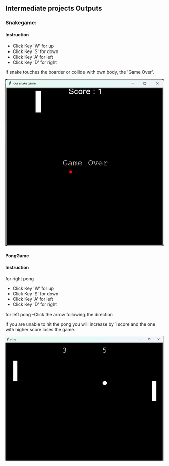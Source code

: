 ## Intermediate projects Outputs

### Snakegame:
#### Instruction
- Click Key 'W' for up
- Click Key 'S' for down
- Click Key 'A' for left
- Click Key 'D' for right

If snake touches the boarder or collide with own body, the 'Game Over'.

![Output](Snakegame.png)

#### PongGame
#### Instruction
for right pong
- Click Key 'W' for up
- Click Key 'S' for down
- Click Key 'A' for left
- Click Key 'D' for right

for left pong 
-Click the arrow following the direction

If you are unable to hit the pong you will increase by 1 score and the one with higher score loses the game.

![Output](pingpong.png)


